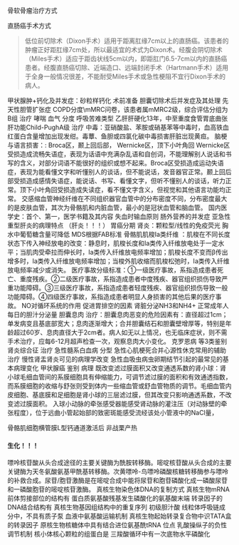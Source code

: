 骨软骨瘤治疗方式

直肠癌手术方式
> 低位前切除术（Dixon手术）适用于距离肛缘7cm以上的直肠癌。该患者的肿瘤正好距肛缘7cm处，所以最适宜的术式为Dixon术。经腹会阴切除术（Miles手术）适应于距齿状线5cm以内，即距肛门6.5-7cm以内的直肠癌患者。经腹直肠癌切除、近端造口、远端封闭手术（Hartmann手术）适用于全身一般情况很差，不能耐受Miles手术或急性梗阻不宜行Dixon手术的病人。

甲状腺肿+钙化及并发症：砂粒样钙化
术前准备
胆囊切除术后并发症及其处理
先天性胆管扩张症
COPD分度\mMRC问卷，该患者属mMRC2级，综合评估分组为B组 治疗
哮喘 血气 分度 呼吸苦难类型
乙肝肝硬化13年，中至重度食管胃底曲张 肝功能Child-PughA级 治疗
中毒：亚硝酸盐、苯胺或硝基苯等中毒时，血高铁血红蛋白含量增加出现发绀。毒蕈、鱼胆或四氯化碳中毒损害肝脏岀现黄疸。
脑梗与语言损害：: Broca区，颞上回后部， Wernicke区，顶下小叶角回
Wernicke区受损造成流畅失语症，表现为话语中充满杂乱语和自创词，不能理解别人说话和书写的含义，对部分词语不能很好的组织或想不起来。Broca区受损造成运动失语症，表现为能看懂文字和听懂别人的谈话，但不能说话，发音器官正常。颞上回后部受损造成感情失语症，能说话、书写、看懂文字，但听不懂别人的谈话，听力正常。顶下小叶角回受损造成失读症，看不懂文字含义，但视觉和其他语言功能均正常。
交感缩血管神经纤维在不同组织器官血管中的分布密度不同，分布密度最大的是皮肤血管，其次为骨骼肌和内脏血管，最小的是冠状血管和脑血管。
国内医学史：首个、第一，医学书籍及其内容
失血时输血原则
肠外营养的并发症
亚急性重型肝炎的病理特点 （肝炎！！！）
胃癌分期
肾炎：颗粒型/线性的免疫荧光
胸水中葡萄糖含量可降低
MDS根据FAB标准
骨骼肌肌梭Ia类纤维 ：肌梭在不同长度状态下传入神经放电的改变：静息时，肌梭长度和Ia类传入纤维放电处于一定水平；当肌肉受牵拉而伸长时，Ia类传入纤维放电频率增加；肌梭长度不变而β传出增多时，Ia类传入纤维放电频率增加；当梭外肌收缩而肌梭松弛时，Ia类传入纤维放电频率减少或消失。
医疗事故分级标准：①一级医疗事故，系指造成患者死亡、重度残疾。②二级医疗事故，系指造成患者中度残疾、器官组织损伤导致严重功能障碍。③三级医疗事故，系指造成患者轻度残疾、器官组织损伤导致一般功能障碍。④四级医疗事故，系指造成患者明显人身损害的其他后果的医疗事故。
NO对循环系统的作用
促进胃排空的因素
肾脏分泌NH3和NH4+
正常成年人每日的胆汁分泌量
胆囊息肉 治疗：胆囊息肉恶变的危险因素有：直径超过1cm；单发病变且基底部宽大；息肉逐渐增大；合并胆囊结石和胆囊壁增厚等，特别是年龄超过60岁、息肉直径大于2cm者。病人如无以上情况，也无临床症状，则不需手术治疗，应每6-12月超声检查一次，观察息肉大小变化。
克罗恩病 等3类鉴别
肾炎综合征 治疗
急性髓系白血病 分型
急性心肌梗死合并心源性休克常用的辅助治疗
慢性肾盂肾炎可见的病理学改变
急性血吸虫病虫卵期结节引起的最常见的基本病理变化
甲状腺癌 鉴别 病理
既改变滤过膜面积又改变通透系数的肾小球：肾小球毛细血管间的系膜细胞具有伸缩能力，可调节滤过膜的面积和有效通透指数，而系膜细胞的收缩与舒张则受到体内一些缩血管或舒血管物质的调节。毛细血管内皮细胞、基底膜和足细胞是肾小球的三层滤过膜，但其改变只影响通透系数，不改变滤过膜面积。
入球小动脉的牵张感受器能感受肾动脉的灌注压（对动脉壁的牵张程度），位于远曲小管起始部的致密斑能感受流经该处小管液中的NaCl量，

骨骼肌细胞横管膜L型钙通道激活后
非战栗产热

#### 生化！！！
嘌呤核苷酸从头合成途径的主要关键酶为酰胺转移酶。嘧啶核苷酸从头合成的主要关键酶为天冬氨酸氨基甲酰基转移酶。次黄嘌呤-鸟嘌呤磷酸核糖转移酶参与嘌呤的补救合成。尿苷/胞苷激酶是在嘧啶合成中能将尿苷和胞苷磷酸化成一磷酸尿苷和一磷酸胞苷的嘧啶核苷激酶。
真核生物染色体DNA的复制方式
真核生物mRNA前体剪接部位的结构有
蛋白质氨基酸残基发生磷酸化的氨基酸末端
转录因子的DNA结合结构有
真核生物基因组结构中的重复序列
初级胆汁酸
线粒体呼吸链成分中，不具有质子泵
血液中氨基酸运输机制
真核生物起始转录复合物中识TATA盒的转录因子
原核生物核糖体中具有结合进位氨基酰tRNA 位点
乳酸操纵子的负性调节机制
核小体核心颗粒的组蛋白是
三羧酸循环中有一次底物水平磷酸化